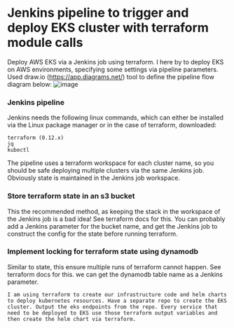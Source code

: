 # Jenkins pipeline to trigger and deploy EKS cluster with terraform module calls

Deploy AWS EKS via a Jenkins job using terraform. I here by to deploy EKS on AWS environments, specifying some settings via pipeline parameters. Used draw.io (https://app.diagrams.net/) tool to define the pipeline flow diagram below:
![image](https://user-images.githubusercontent.com/35074202/111352925-08b84b00-8685-11eb-8913-4765d90d9986.png)

### Jenkins pipeline

Jenkins needs the following linux commands, which can either be installed via the Linux package manager or in the case of terraform, downloaded:
```
terraform (0.12.x)
jq
kubectl
```
The pipeline uses a terraform workspace for each cluster name, so you should be safe deploying multiple clusters via the same Jenkins job. Obviously state is maintained in the Jenkins job workspace.

### Store terraform state in an s3 bucket
This the recommended method, as keeping the stack in the workspace of the Jenkins job is a bad idea! See terraform docs for this. You can probably add a Jenkins parameter for the bucket name, and get the Jenkins job to construct the config for the state before running terraform.

### Implement locking for terraform state using dynamodb
Similar to state, this ensure multiple runs of terraform cannot happen. See terraform docs for this. we can get the dynamodb table name as a Jenkins parameter.

```
I am using terraform to create our infrastructure code and helm charts to deploy kubernetes resources. Have a separate repo to create the EKS cluster. Output the eks endpoints from the repo. Every service that need to be deployed to EKS use those terraform output variables and then create the helm chart via terraform.
